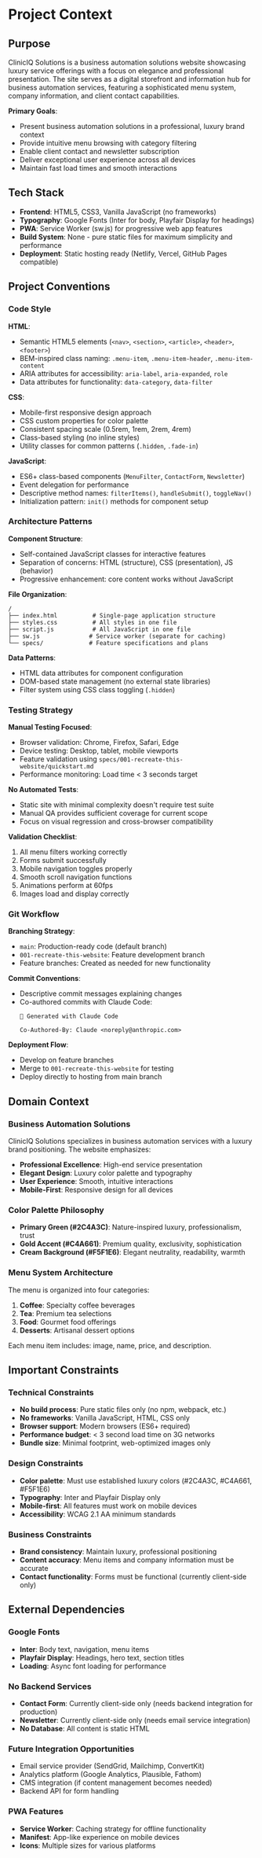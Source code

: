 # Project Context

## Purpose
ClinicIQ Solutions is a business automation solutions website showcasing luxury service offerings with a focus on elegance and professional presentation. The site serves as a digital storefront and information hub for business automation services, featuring a sophisticated menu system, company information, and client contact capabilities.

**Primary Goals**:
- Present business automation solutions in a professional, luxury brand context
- Provide intuitive menu browsing with category filtering
- Enable client contact and newsletter subscription
- Deliver exceptional user experience across all devices
- Maintain fast load times and smooth interactions

## Tech Stack
- **Frontend**: HTML5, CSS3, Vanilla JavaScript (no frameworks)
- **Typography**: Google Fonts (Inter for body, Playfair Display for headings)
- **PWA**: Service Worker (sw.js) for progressive web app features
- **Build System**: None - pure static files for maximum simplicity and performance
- **Deployment**: Static hosting ready (Netlify, Vercel, GitHub Pages compatible)

## Project Conventions

### Code Style
**HTML**:
- Semantic HTML5 elements (`<nav>`, `<section>`, `<article>`, `<header>`, `<footer>`)
- BEM-inspired class naming: `.menu-item`, `.menu-item-header`, `.menu-item-content`
- ARIA attributes for accessibility: `aria-label`, `aria-expanded`, `role`
- Data attributes for functionality: `data-category`, `data-filter`

**CSS**:
- Mobile-first responsive design approach
- CSS custom properties for color palette
- Consistent spacing scale (0.5rem, 1rem, 2rem, 4rem)
- Class-based styling (no inline styles)
- Utility classes for common patterns (`.hidden`, `.fade-in`)

**JavaScript**:
- ES6+ class-based components (`MenuFilter`, `ContactForm`, `Newsletter`)
- Event delegation for performance
- Descriptive method names: `filterItems()`, `handleSubmit()`, `toggleNav()`
- Initialization pattern: `init()` methods for component setup

### Architecture Patterns
**Component Structure**:
- Self-contained JavaScript classes for interactive features
- Separation of concerns: HTML (structure), CSS (presentation), JS (behavior)
- Progressive enhancement: core content works without JavaScript

**File Organization**:
```
/
├── index.html          # Single-page application structure
├── styles.css          # All styles in one file
├── script.js           # All JavaScript in one file
├── sw.js              # Service worker (separate for caching)
└── specs/             # Feature specifications and plans
```

**Data Patterns**:
- HTML data attributes for component configuration
- DOM-based state management (no external state libraries)
- Filter system using CSS class toggling (`.hidden`)

### Testing Strategy
**Manual Testing Focused**:
- Browser validation: Chrome, Firefox, Safari, Edge
- Device testing: Desktop, tablet, mobile viewports
- Feature validation using `specs/001-recreate-this-website/quickstart.md`
- Performance monitoring: Load time < 3 seconds target

**No Automated Tests**:
- Static site with minimal complexity doesn't require test suite
- Manual QA provides sufficient coverage for current scope
- Focus on visual regression and cross-browser compatibility

**Validation Checklist**:
1. All menu filters working correctly
2. Forms submit successfully
3. Mobile navigation toggles properly
4. Smooth scroll navigation functions
5. Animations perform at 60fps
6. Images load and display correctly

### Git Workflow
**Branching Strategy**:
- `main`: Production-ready code (default branch)
- `001-recreate-this-website`: Feature development branch
- Feature branches: Created as needed for new functionality

**Commit Conventions**:
- Descriptive commit messages explaining changes
- Co-authored commits with Claude Code:
  ```
  🤖 Generated with Claude Code

  Co-Authored-By: Claude <noreply@anthropic.com>
  ```

**Deployment Flow**:
- Develop on feature branches
- Merge to `001-recreate-this-website` for testing
- Deploy directly to hosting from main branch

## Domain Context

### Business Automation Solutions
ClinicIQ Solutions specializes in business automation services with a luxury brand positioning. The website emphasizes:
- **Professional Excellence**: High-end service presentation
- **Elegant Design**: Luxury color palette and typography
- **User Experience**: Smooth, intuitive interactions
- **Mobile-First**: Responsive design for all devices

### Color Palette Philosophy
- **Primary Green (#2C4A3C)**: Nature-inspired luxury, professionalism, trust
- **Gold Accent (#C4A661)**: Premium quality, exclusivity, sophistication
- **Cream Background (#F5F1E6)**: Elegant neutrality, readability, warmth

### Menu System Architecture
The menu is organized into four categories:
1. **Coffee**: Specialty coffee beverages
2. **Tea**: Premium tea selections
3. **Food**: Gourmet food offerings
4. **Desserts**: Artisanal dessert options

Each menu item includes: image, name, price, and description.

## Important Constraints

### Technical Constraints
- **No build process**: Pure static files only (no npm, webpack, etc.)
- **No frameworks**: Vanilla JavaScript, HTML, CSS only
- **Browser support**: Modern browsers (ES6+ required)
- **Performance budget**: < 3 second load time on 3G networks
- **Bundle size**: Minimal footprint, web-optimized images only

### Design Constraints
- **Color palette**: Must use established luxury colors (#2C4A3C, #C4A661, #F5F1E6)
- **Typography**: Inter and Playfair Display only
- **Mobile-first**: All features must work on mobile devices
- **Accessibility**: WCAG 2.1 AA minimum standards

### Business Constraints
- **Brand consistency**: Maintain luxury, professional positioning
- **Content accuracy**: Menu items and company information must be accurate
- **Contact functionality**: Forms must be functional (currently client-side only)

## External Dependencies

### Google Fonts
- **Inter**: Body text, navigation, menu items
- **Playfair Display**: Headings, hero text, section titles
- **Loading**: Async font loading for performance

### No Backend Services
- **Contact Form**: Currently client-side only (needs backend integration for production)
- **Newsletter**: Currently client-side only (needs email service integration)
- **No Database**: All content is static HTML

### Future Integration Opportunities
- Email service provider (SendGrid, Mailchimp, ConvertKit)
- Analytics platform (Google Analytics, Plausible, Fathom)
- CMS integration (if content management becomes needed)
- Backend API for form handling

### PWA Features
- **Service Worker**: Caching strategy for offline functionality
- **Manifest**: App-like experience on mobile devices
- **Icons**: Multiple sizes for various platforms

